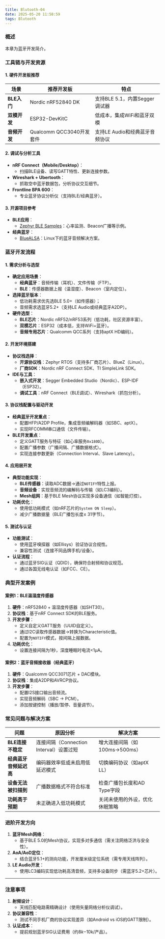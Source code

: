 ```yaml
---
title: Blutooth-04
date: 2025-05-20 11:58:59
tags: Blutooth
---
```


### 概述
本章为蓝牙开发简介。


### **工具链与开发资源**
#### **1. 硬件开发板推荐**
| **场景**       | **推荐开发板**           | **特点**                              |
|----------------|--------------------------|---------------------------------------|
| **BLE入门**    | Nordic nRF52840 DK       | 支持BLE 5.1，内置Segger调试器         |
| **双模开发**   | ESP32-DevKitC            | 低成本，集成WiFi和蓝牙双模            |
| **音频开发**   | Qualcomm QCC3040开发套件 | 支持LE Audio和经典蓝牙音频协议        |

#### **2. 调试与分析工具**
- **nRF Connect（Mobile/Desktop）**：  
  - 扫描BLE设备、读写GATT特性、更新连接参数。  
- **Wireshark + Ubertooth**：  
  - 抓取空中蓝牙数据包，分析协议交互细节。  
- **Frontline BPA 600**：  
  - 专业蓝牙协议分析仪（支持BLE/经典蓝牙）。  

#### **3. 开源项目参考**
- **BLE应用**：  
  - [Zephyr BLE Samples](https://github.com/zephyrproject-rtos/zephyr/tree/main/samples/bluetooth)：心率监测、Beacon广播等示例。  
- **经典蓝牙**：  
  - [BlueALSA](https://github.com/Arkq/bluez-alsa)：Linux下的蓝牙音频解决方案。  


### **蓝牙开发流程**
#### **1. 需求分析与选型**
- **确定应用场景**：  
  - **经典蓝牙**：音频传输（耳机）、文件传输（FTP）。  
  - **BLE**：传感器数据上报（温湿度）、Beacon（室内定位）。  
- **选择蓝牙版本**：  
  - 低功耗需求优先选BLE 5.0+（如传感器）；  
  - 音频需求选蓝牙5.2+（支持LE Audio或经典蓝牙A2DP）。  
- **硬件选型**：  
  - **BLE芯片**：Nordic nRF52/nRF53系列（低功耗，社区资源丰富）。  
  - **双模芯片**：ESP32（成本低，支持WiFi+蓝牙）。  
  - **音频专用芯片**：Qualcomm QCC系列（支持aptX HD编码）。  

#### **2. 开发环境搭建**
- **协议栈选择**：  
  - **开源协议栈**：Zephyr RTOS（支持多厂商芯片）、BlueZ（Linux）。  
  - **厂商SDK**：Nordic nRF Connect SDK、TI SimpleLink SDK。  
- **IDE与工具**：  
  - **嵌入式开发**：Segger Embedded Studio（Nordic）、ESP-IDF（ESP32）。  
  - **调试工具**：nRF Connect（BLE调试）、Wireshark（抓包分析）。  

#### **3. 协议栈配置与驱动开发**
- **经典蓝牙开发重点**：  
  - 配置HFP/A2DP Profile，集成音频编解码器（如SBC、aptX）。  
  - 实现RFCOMM串口通信（文件传输）。  
- **BLE开发重点**：  
  - 定义GATT服务与特征（如心率服务`0x180D`）。  
  - 配置广播参数（广播间隔、广播数据格式）。  
  - 实现连接参数更新（Connection Interval、Slave Latency）。  

#### **4. 应用层开发**
- **典型功能实现**：  
  - **BLE传感器**：读取ADC数据→通过`NOTIFY`特性上报。  
  - **音频设备**：实现音频流的编解码与传输（如LC3编码）。  
  - **Mesh组网**：基于BLE Mesh协议实现多设备通信（如智能灯控）。  
- **功耗优化**：  
  - 使用低功耗模式（如nRF芯片的`System ON Sleep`）。  
  - 减少广播数据量（BLE广播包长度≤ 31字节）。  

#### **5. 测试与认证**
- **功能测试**：  
  - 使用蓝牙嗅探器（如Ellisys）验证协议合规性。  
  - 兼容性测试（连接不同品牌手机/设备）。  
- **认证流程**：  
  - 通过蓝牙SIG认证（QDID），确保符合射频和协议规范。  
  - 通过各国无线电认证（如FCC、CE）。  
  

### **典型开发案例**
#### **案例1：BLE温湿度传感器**
1. **硬件**：nRF52840 + 温湿度传感器（如SHT30）。  
2. **协议栈**：基于nRF Connect SDK的BLE服务。  
3. **开发步骤**：  
   - 定义自定义GATT服务（UUID自定义）。  
   - 通过I2C读取传感器数据→转换为Characteristic值。  
   - 配置为`NOTIFY`模式，按间隔上报数据。  
4. **功耗优化**：  
   - 设置连接间隔为1秒，深度睡眠时电流<1μA。  

#### **案例2：蓝牙音频接收器（经典蓝牙）**
1. **硬件**：Qualcomm QCC3071芯片 + DAC模块。  
2. **协议栈**：集成A2DP和AVRCP协议。  
3. **开发步骤**：  
   - 配置I2S接口输出音频流。  
   - 实现音频解码（SBC → PCM）。  
   - 添加按键控制（播放/暂停、音量调节）。  


### **常见问题与解决方案**
| **问题**                    | **原因分析**                     | **解决方案**                          |
|----------------------------|----------------------------------|---------------------------------------|
| **BLE连接不稳定**           | 连接间隔（Connection Interval）设置过短 | 增大连接间隔（如100ms→500ms）         |
| **经典蓝牙音频延迟高**      | 编码器效率低或未启用低延迟模式   | 切换编码协议（如aptX LL）             |
| **设备无法被扫描到**        | 广播数据格式不符合标准           | 检查广播包长度和AD Type字段           |
| **功耗高于预期**            | 未正确进入低功耗模式             | 关闭未使用的外设，优化休眠策略         |


### **进阶开发方向**
1. **蓝牙Mesh网络**：  
   - 基于BLE 5.0的Mesh协议，实现多对多通信（需关注网络泛洪与安全性）。  
2. **AoA/AoD定位**：  
   - 结合蓝牙5.1+的测向功能，开发厘米级定位系统（需专用天线阵列）。  
3. **LE Audio开发**：  
   - 使用LC3编码实现低功耗高清音频，支持多设备同步（需蓝牙5.2+芯片）。  

---

### **注意事项**
1. **射频设计**：  
   - 天线匹配电路需精确设计（使用矢量网络分析仪调试）。  
2. **协议兼容性**：  
   - 测试不同手机厂商的协议实现差异（如Android vs iOS的GATT限制）。  
3. **认证成本**：  
   - 提前规划蓝牙SIG认证费用（约$8k-$10k/产品）。  








